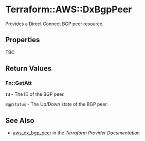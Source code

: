 # Terraform::AWS::DxBgpPeer

Provides a Direct Connect BGP peer resource.

## Properties

TBC

## Return Values

### Fn::GetAtt

`Id` - The ID of the BGP peer.

`BgpStatus` - The Up/Down state of the BGP peer.

## See Also

* [aws_dx_bgp_peer](https://www.terraform.io/docs/providers/aws/r/dx_bgp_peer.html) in the _Terraform Provider Documentation_